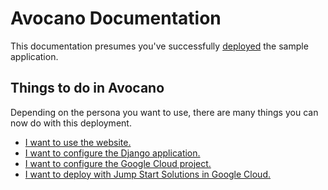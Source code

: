 # Avocano Documentation

This documentation presumes you've successfully [deployed](../README.md#launch) the sample application. 

## Things to do in Avocano

Depending on the persona you want to use, there are many things you can now do with this deployment. 

* [I want to use the website.](user)
* [I want to configure the Django application.](django)
* [I want to configure the Google Cloud project.](admin)
* [I want to deploy with Jump Start Solutions in Google Cloud.](https://pantheon.corp.google.com/products/solutions/details/dynamic-web-app)
